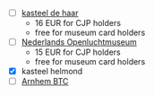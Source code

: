 - [ ] [kasteel de haar](https://www.kasteeldehaar.nl/)
	- 16 EUR for CJP holders
	- free for museum card holders
- [ ] [Nederlands Openluchtmuseum](https://www.openluchtmuseum.nl/)
	- 15 EUR for CJP holders
	- free for museum card holders
- [x] kasteel helmond 
- [ ] [Arnhem BTC](Arnhem%20BTC.md)